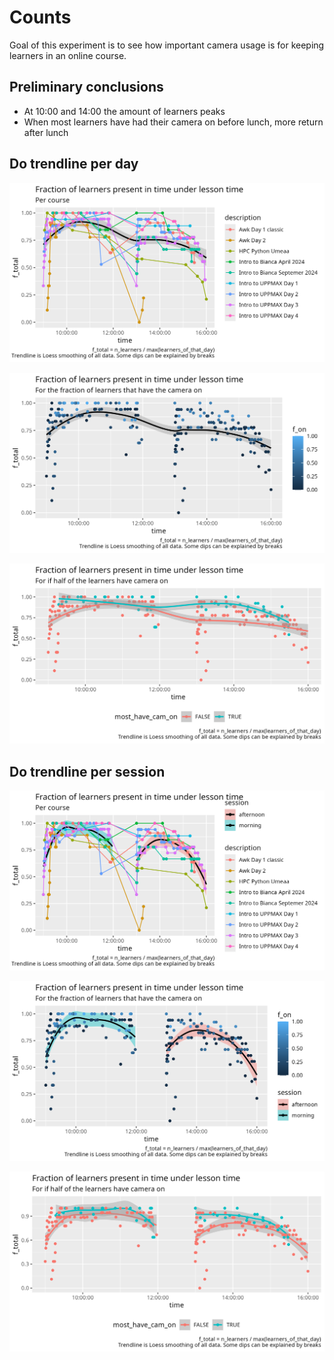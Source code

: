 # Counts

Goal of this experiment is to see how important camera usage is for
keeping learners in an online course.

## Preliminary conclusions

- At 10:00 and 14:00 the amount of learners peaks
- When most learners have had their camera on before lunch,
  more return after lunch

## Do trendline per day

![Learners per time per course](f_learners_per_f_time_per_course.png)

![Learners per time per course per fraction of camera on](f_learners_per_f_time_per_f_on.png)

![Learners per time per course per most having camera on](f_learners_per_f_time_per_most_on.png)

## Do trendline per session

![Learners per time per course per sessions](f_learners_per_f_time_per_course_per_session.png)

![Learners per time per course per sessions per fraction of camera on](f_learners_per_f_time_per_f_on_per_session.png)

![Learners per time per course per sessions per most having camera on](f_learners_per_f_time_per_most_on_per_session.png)
